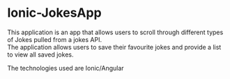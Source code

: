 # Ionic-JokesApp

This application is an app that allows users to scroll through different types of Jokes pulled from a jokes API.  
The application allows users to save their favourite jokes and provide a list to view all saved jokes.  

The technologies used are Ionic/Angular
